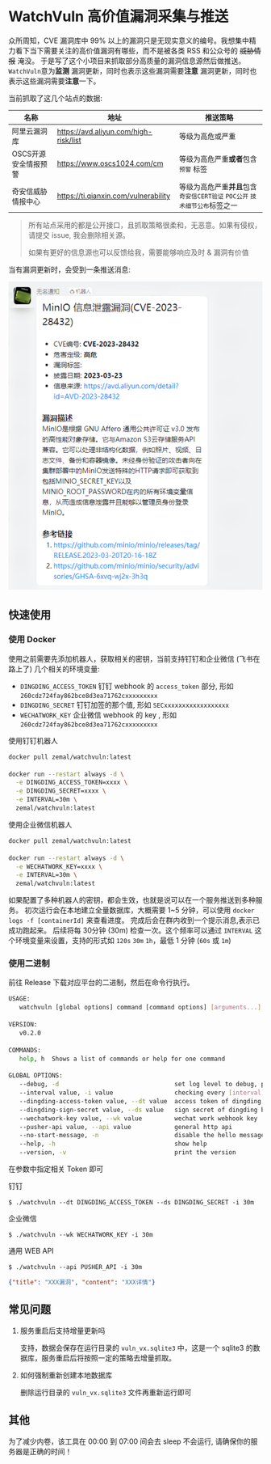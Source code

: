 # WatchVuln 高价值漏洞采集与推送

众所周知，CVE 漏洞库中 99% 以上的漏洞只是无现实意义的编号。我想集中精力看下当下需要关注的高价值漏洞有哪些，而不是被各类 RSS
和公众号的 ~~威胁情报~~ 淹没。 于是写了这个小项目来抓取部分高质量的漏洞信息源然后做推送。 `WatchVuln`意为**监测**
漏洞更新，同时也表示这些漏洞需要**注意**
漏洞更新，同时也表示这些漏洞需要**注意**一下。

当前抓取了这几个站点的数据:

| 名称           | 地址                                    | 推送策略                                             |
|--------------|---------------------------------------|--------------------------------------------------|
| 阿里云漏洞库       | https://avd.aliyun.com/high-risk/list | 等级为高危或严重                                         |
| OSCS开源安全情报预警 | https://www.oscs1024.com/cm           | 等级为高危严重**或者**包含 `预警` 标签                          |
| 奇安信威胁情报中心    | https://ti.qianxin.com/vulnerability  | 等级为高危严重**并且**包含 `奇安信CERT验证` `POC公开` `技术细节公布`标签之一 |

> 所有站点采用的都是公开接口，且抓取策略很柔和，无恶意。如果有侵权，请提交 issue, 我会删除相关源。
>
> 如果有更好的信息源也可以反馈给我，需要能够响应及时 & 漏洞有价值

当有漏洞更新时，会受到一条推送消息:

![dingding](./.github/assets/dingding.png)

## 快速使用

### 使用 Docker

使用之前需要先添加机器人，获取相关的密钥，当前支持钉钉和企业微信 (飞书在路上了) 几个相关的环境变量:

- `DINGDING_ACCESS_TOKEN` 钉钉 webhook 的 `access_token` 部分, 形如 `260cdz724fay862bce8d3ea71762cxxxxxxxxx`
- `DINGDING_SECRET` 钉钉加签的那个值, 形如 `SECxxxxxxxxxxxxxxxxxx`
- `WECHATWORK_KEY` 企业微信 webhook 的 key , 形如 `260cdz724fay862bce8d3ea71762cxxxxxxxxx`

使用钉钉机器人

```bash
docker pull zemal/watchvuln:latest

docker run --restart always -d \
  -e DINGDING_ACCESS_TOKEN=xxxx \
  -e DINGDING_SECRET=xxxx \
  -e INTERVAL=30m \
  zemal/watchvuln:latest
```

使用企业微信机器人

```bash
docker pull zemal/watchvuln:latest

docker run --restart always -d \
  -e WECHATWORK_KEY=xxxx \
  -e INTERVAL=30m \
  zemal/watchvuln:latest
```

如果配置了多种机器人的密钥，都会生效，也就是说可以在一个服务推送到多种服务。 初次运行会在本地建立全量数据库，大概需要 1~5
分钟，可以使用 `docker logs -f [containerId]` 来查看进度。
完成后会在群内收到一个提示消息,表示已成功跑起来。 后续将每 30分钟 (30m) 检查一次。这个频率可以通过 `INTERVAL`
这个环境变量来设置，支持的形式如
`120s` `30m` `1h`，最低 1 分钟 (`60s` 或 `1m`)

### 使用二进制

前往 Release 下载对应平台的二进制，然后在命令行执行。

```bash
USAGE:
   watchvuln [global options] command [command options] [arguments...]

VERSION:
   v0.2.0

COMMANDS:
   help, h  Shows a list of commands or help for one command

GLOBAL OPTIONS:
   --debug, -d                                set log level to debug, print more details (default: false)
   --interval value, -i value                 checking every [interval], supported format like 30s, 30m, 1h (default: "30m")
   --dingding-access-token value, --dt value  access token of dingding bot
   --dingding-sign-secret value, --ds value   sign secret of dingding bot
   --wechatwork-key value, --wk value         wechat work webhook key
   --pusher-api value, --api value            general http api
   --no-start-message, -n                     disable the hello message when server starts (default: false)
   --help, -h                                 show help
   --version, -v                              print the version
```

在参数中指定相关 Token 即可

钉钉

```
$ ./watchvuln --dt DINGDING_ACCESS_TOKEN --ds DINGDING_SECRET -i 30m
```

企业微信

```
$ ./watchvuln --wk WECHATWORK_KEY -i 30m
```

通用 WEB API

```
$ ./watchvuln --api PUSHER_API -i 30m
```

```json
{"title": "XXX漏洞", "content": "XXX详情"}
```
## 常见问题

1. 服务重启后支持增量更新吗

   支持，数据会保存在运行目录的 `vuln_vx.sqlite3` 中，这是一个 sqlite3 的数据库，服务重启后将按照一定的策略去增量抓取。

2. 如何强制重新创建本地数据库

   删除运行目录的 `vuln_vx.sqlite3` 文件再重新运行即可

## 其他

为了减少内卷，该工具在 00:00 到 07:00 间会去 sleep 不会运行, 请确保你的服务器是正确的时间！